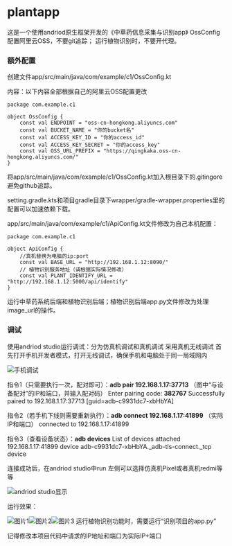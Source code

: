 # plantapp

这是一个使用andriod原生框架开发的《中草药信息采集与识别app》
OssConfig配置阿里云OSS，不要git追踪；
运行植物识别时，不要开代理。

### 额外配置

创建文件app/src/main/java/com/example/c1/OssConfig.kt

内容：以下内容全部根据自己的阿里云OSS配置更改

```gcode
package com.example.c1

object OssConfig {
    const val ENDPOINT = "oss-cn-hongkong.aliyuncs.com"   
    const val BUCKET_NAME = "你的bucket名"
    const val ACCESS_KEY_ID = "你的access_id"
    const val ACCESS_KEY_SECRET = "你的access_key"
    const val OSS_URL_PREFIX = "https://qingkaka.oss-cn-hongkong.aliyuncs.com/"
}
```

将app/src/main/java/com/example/c1/OssConfig.kt加入根目录下的.gitingore避免github追踪。

setting.gradle.kts和项目gradle目录下wrapper/gradle-wrapper.properties里的配置可以加速依赖下载。

app/src/main/java/com/example/c1/ApiConfig.kt文件修改为自己本机配置：

```gcode
package com.example.c1

object ApiConfig {
    //真机替换为电脑的ip:port
    const val BASE_URL = "http://192.168.1.12:8090/"
    // 植物识别服务地址（请根据实际情况修改）
    const val PLANT_IDENTIFY_URL = "http://192.168.1.12:5000/api/identify"
} 
```

运行中草药系统后端和植物识别后端；植物识别后端app.py文件修改为处理image_url的操作。

### 调试

使用andriod studio运行调试：分为仿真机调试和真机调试
采用真机无线调试
首先打开手机开发者模式，打开无线调试，确保手机和电脑处于同一局域网内

![手机调试](./images/手机调试.jpg)

指令1（只需要执行一次，配对即可）：**adb pair 192.168.1.17:37713**    （图中“与设备配对”的IP和端口，并输入配对码）
Enter pairing code: **382767**
Successfully paired to 192.168.1.17:37713 [guid=adb-c9931dc7-xbHbYA]

指令2（若手机下线则需要重新执行）：**adb connect 192.168.1.17:41899** （实际IP和端口）
connected to 192.168.1.17:41899

指令3（查看设备状态）：**adb devices**
List of devices attached
192.168.1.17:41899 device
adb-c9931dc7-xbHbYA._adb-tls-connect._tcp device

连接成功后，在andriod studio中run  左侧可以选择仿真机Pixel或者真机redmi等等

![andriod studio显示](./images/5EB8A123B5A759BD0D39139914B5B578.jpg)

运行效果：

![图片1](./images/533563AD818EBC4E30A6F625A16FB4F3.jpg)![图片2](./images/FC8C725A4DB3C857CD3F9211A7518AE4.jpg)![图片3](./images/FC93E7EE432522F937DC368B9E52D09B.jpg)
运行植物识别功能时，需要运行“识别项目的app.py”

记得修改本项目代码中请求的IP地址和端口为实际IP+端口